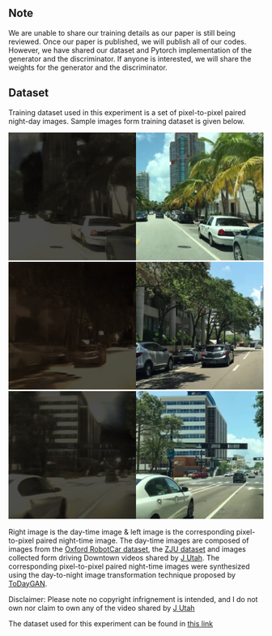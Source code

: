 ## Note
We are unable to share our training details as our paper is still being reviewed. Once our paper is published, we will publish all of our codes. However, we have shared our dataset and Pytorch implementation of the generator and the discriminator. If anyone is interested, we will share the weights for the generator and the discriminator. 

## Dataset
Training dataset used in this experiment is a set of pixel-to-pixel paired night-day images. 
Sample images form training dataset is given below.


![sample 1](sample_dataset/frame_R_6876_fake_1.jpg)
![sample 2](sample_dataset/frame_L_2_fake_1.jpg)
![sample 3](sample_dataset/frame_L_87_fake_1.jpg)


Right image is the day-time image & left image is the corresponding pixel-to-pixel paired night-time image. The day-time images are composed of images from the [Oxford RobotCar dataset](https://robotcar-dataset.robots.ox.ac.uk/datasets/), the [ZJU dataset](https://github.com/elnino9ykl/ZJU-Dataset) and images collected form driving Downtown videos shared by [J Utah](https://www.youtube.com/channel/UCBcVQr-07MH-p9e2kRTdB3A). The corresponding pixel-to-pixel paired night-time images were synthesized using the day-to-night image transformation technique proposed by [ToDayGAN](https://github.com/AAnoosheh/ToDayGAN).

Disclaimer: Please note no copyright infrignement is intended, and I do not own nor claim to own any of the video shared by [J Utah](https://www.youtube.com/channel/UCBcVQr-07MH-p9e2kRTdB3A)

The dataset used for this experiment can be found in [this link](https://drive.google.com/file/d/1aiabbt-PsIplHEvNd48qz4E5GqSRPH9k/view?usp=sharing)
